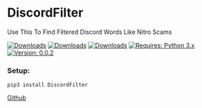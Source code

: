 # DiscordFilter
Use This To Find Filtered Discord Words Like Nitro Scams

[![Downloads](https://pepy.tech/badge/DiscordFilter)](https://pepy.tech/project/DiscordFilter)
[![Downloads](https://pepy.tech/badge/DiscordFilter/week)](https://pepy.tech/project/DiscordFilter)
[![Downloads](https://pepy.tech/badge/DiscordFilter/month)](https://pepy.tech/project/DiscordFilter)
[![Requires: Python 3.x](https://img.shields.io/pypi/pyversions/DiscordFilter.svg)](https://pypi.org/project/DiscordFilter/)
[![Version: 0.0.2](https://img.shields.io/pypi/v/DiscordFilter.svg)](https://pypi.org/project/DiscordFilter/)

### Setup:
``pip3 install DiscordFilter``

[Github](https://github.com/DiscordFilter "github.com/PirxcyFinal/DiscordFilter")

